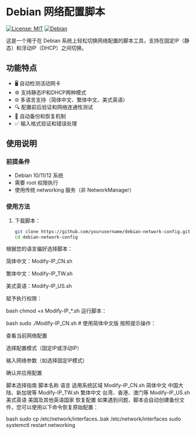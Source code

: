 # Debian 网络配置脚本

[![License: MIT](https://img.shields.io/badge/License-MIT-yellow.svg)](https://opensource.org/licenses/MIT)
[![Debian](https://img.shields.io/badge/Debian-12-blue?logo=debian)](https://www.debian.org/)

这是一个用于在 Debian 系统上轻松切换网络配置的脚本工具，支持在固定IP（静态）和浮动IP（DHCP）之间切换。

## 功能特点

- 🖥️ 自动检测活动网卡
- ⚙️ 支持静态IP和DHCP两种模式
- 🌐 多语言支持（简体中文、繁体中文、美式英语）
- 🔍 配置前后验证和网络连通性测试
- 🔄 自动备份和恢复机制
- ✅ 输入格式验证和错误处理

## 使用说明

### 前提条件
- Debian 10/11/12 系统
- 需要 root 权限执行
- 使用传统 networking 服务（非 NetworkManager）

### 使用方法

1. 下载脚本：
   ```bash
   git clone https://github.com/yourusername/debian-network-config.git
   cd debian-network-config
根据您的语言偏好选择脚本：

简体中文：Modify-IP_CN.sh

繁体中文：Modify-IP_TW.sh

美式英语：Modify-IP_US.sh

赋予执行权限：

bash
chmod +x Modify-IP_*.sh
运行脚本：

bash
sudo ./Modify-IP_CN.sh   # 使用简体中文版
按照提示操作：

查看当前网络配置

选择配置模式（固定IP或浮动IP）

输入网络参数（如选择固定IP模式）

确认并应用配置

脚本选择指南
脚本名称	语言	适用系统区域
Modify-IP_CN.sh	简体中文	中国大陆、新加坡等
Modify-IP_TW.sh	繁体中文	台湾、香港、澳门等
Modify-IP_US.sh	美式英语	美国及其他英语国家
恢复配置
如果遇到问题，脚本会自动创建备份文件，您可以使用以下命令恢复原始配置：

bash
sudo cp /etc/network/interfaces.<timestamp>.bak /etc/network/interfaces
sudo systemctl restart networking

